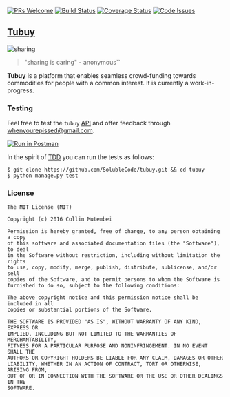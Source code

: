 [![PRs Welcome](https://img.shields.io/badge/PRs-welcome-brightgreen.svg)](http://makeapullrequest.com)
[![Build Status](https://travis-ci.org/SolubleCode/tubuy.svg?branch=master)](https://travis-ci.org/SolubleCode/tubuy)
[![Coverage Status](https://coveralls.io/repos/github/SolubleCode/tubuy/badge.svg?branch=develop)](https://coveralls.io/github/SolubleCode/tubuy?branch=develop)
[![Code Issues](https://www.quantifiedcode.com/api/v1/project/69c35832d6df484cb4150bd036a4fa7d/badge.svg)](https://www.quantifiedcode.com/app/project/69c35832d6df484cb4150bd036a4fa7d)

## [Tubuy](http://docs.tubuy.apiary.io/)


![sharing](https://cdn.rawgit.com/andela-cmutembei/nunua/master/static/images/sharing.gif)

> "sharing is caring" - anonymous``


**Tubuy** is a platform that enables seamless crowd-funding towards commodities for people with a common interest. It is currently a work-in-progress.

### Testing

Feel free to test the `tubuy` [API](http://docs.tubuy.apiary.io/) and offer feedback through <whenyourepissed@gmail.com>.

[![Run in Postman](https://run.pstmn.io/button.svg)](https://app.getpostman.com/run-collection/0c156f0887e02eb3de0d#?env%5Btubuy-heroku%5D=W3sia2V5IjoidHVidXlfdXJsIiwidmFsdWUiOiJ0dWJ1eS5oZXJva3VhcHAuY29tIiwidHlwZSI6InRleHQiLCJlbmFibGVkIjp0cnVlfV0=)

In the spirit of [TDD](http://www.obeythetestinggoat.com/) you can run the tests as follows:

```shell
$ git clone https://github.com/SolubleCode/tubuy.git && cd tubuy
$ python manage.py test
```

### License
```
The MIT License (MIT)

Copyright (c) 2016 Collin Mutembei

Permission is hereby granted, free of charge, to any person obtaining a copy
of this software and associated documentation files (the "Software"), to deal
in the Software without restriction, including without limitation the rights
to use, copy, modify, merge, publish, distribute, sublicense, and/or sell
copies of the Software, and to permit persons to whom the Software is
furnished to do so, subject to the following conditions:

The above copyright notice and this permission notice shall be included in all
copies or substantial portions of the Software.

THE SOFTWARE IS PROVIDED "AS IS", WITHOUT WARRANTY OF ANY KIND, EXPRESS OR
IMPLIED, INCLUDING BUT NOT LIMITED TO THE WARRANTIES OF MERCHANTABILITY,
FITNESS FOR A PARTICULAR PURPOSE AND NONINFRINGEMENT. IN NO EVENT SHALL THE
AUTHORS OR COPYRIGHT HOLDERS BE LIABLE FOR ANY CLAIM, DAMAGES OR OTHER
LIABILITY, WHETHER IN AN ACTION OF CONTRACT, TORT OR OTHERWISE, ARISING FROM,
OUT OF OR IN CONNECTION WITH THE SOFTWARE OR THE USE OR OTHER DEALINGS IN THE
SOFTWARE.
```
